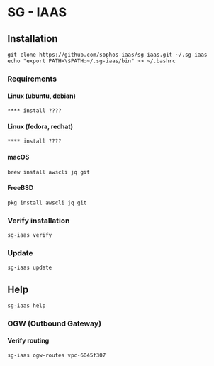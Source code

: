 # SG - IAAS

## Installation

    git clone https://github.com/sophos-iaas/sg-iaas.git ~/.sg-iaas
    echo "export PATH=\$PATH:~/.sg-iaas/bin" >> ~/.bashrc

### Requirements

#### Linux (ubuntu, debian)

    **** install ????

#### Linux (fedora, redhat)

    **** install ????

#### macOS

    brew install awscli jq git

#### FreeBSD

    pkg install awscli jq git

### Verify installation

    sg-iaas verify

### Update

    sg-iaas update

## Help

    sg-iaas help

### OGW (Outbound Gateway)

#### Verify routing

    sg-iaas ogw-routes vpc-6045f307
